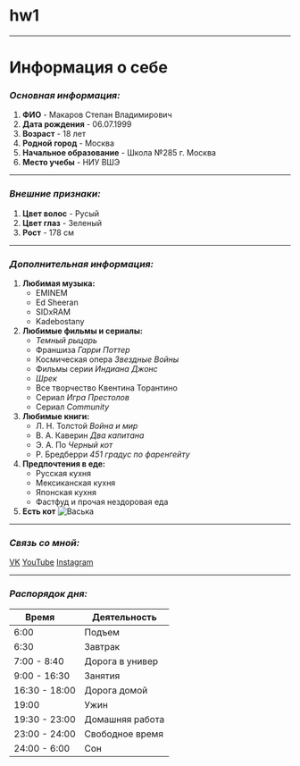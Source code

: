# hw1
***
# Информация о себе
### ***Основная информация:***
1. **ФИО** - Макаров Степан Владимирович
2. **Дата рождения** - 06.07.1999
3. **Возраст** - 18 лет
4. **Родной город** - Москва
5. **Начальное образование** - Школа №285 г. Москва
5. **Место учебы** - НИУ ВШЭ
***
### ***Внешние признаки:***
1. **Цвет волос** - Русый
2. **Цвет глаз** - Зеленый
3. **Рост** - 178 см
***
### ***Дополнительная информация:***
1. **Любимая музыка:**
   * EMINEM
   * Ed Sheeran
   * SIDxRAM
   * Kadebostany
2. **Любимые фильмы и сериалы:** 
   * _Темный рыцарь_
   * Франшиза _Гарри Поттер_
   * Космическая опера _Звездные Войны_
   * Фильмы серии _Индиана Джонс_
   * _Шрек_
   * Все творчество Квентина Торантино
   * Сериал _Игра Престолов_
   * Сериал _Community_
3. **Любимые книги:**
   * Л. Н. Толстой _Война и мир_
   * В. А. Каверин _Два капитана_
   * Э. А. По _Черный кот_
   * Р. Бредберри _451 градус по фаренгейту_
4. **Предпочтения в еде:**
   * Русская кухня
   * Мексиканская кухня
   * Японская кухня
   * Фастфуд и прочая нездоровая еда  
5. **Есть кот**
![Васька](https://pp.userapi.com/c840620/v840620433/48840/KALueYmVeTg.jpg)
***
### ***Связь со мной:***
[VK](https://vk.com/id204385250)
[YouTube](https://www.youtube.com/channel/UC-V2KlWYjT3LHmDFpq_ynOA?view_as=subscriber)
[Instagram](https://www.instagram.com/stpnmkrv/)
***
### ***Распорядок дня:***

| **Время**     | **Деятельность**|
|---------------|-----------------|
| 6:00          | Подъем          |
| 6:30          | Завтрак         |
| 7:00 - 8:40   | Дорога в универ |
| 9:00 - 16:30  | Занятия         |
| 16:30 - 18:00 | Дорога домой    |
| 19:00         | Ужин            |
| 19:30 - 23:00 | Домашняя работа |
| 23:00 - 24:00 | Свободное время |
| 24:00 - 6:00  | Сон             |


